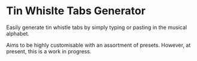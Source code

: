 # Tin Whislte Tabs Generator

Easily generate tin whistle tabs by simply typing or pasting in the musical alphabet.

Aims to be highly customisable with an assortment of presets. However, at present, this is a work in progress.
